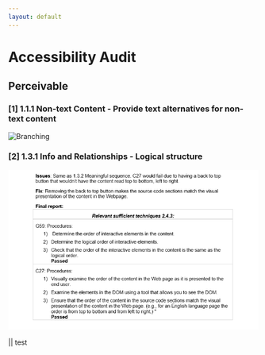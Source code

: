 ```yaml
---
layout: default
---
```

# Accessibility Audit

## Perceivable

### [1] 1.1.1 Non-text Content - Provide text alternatives for non-text content

![Branching](https://guides.github.com/activities/hello-world/branching.png)
<br>

### [2] 1.3.1 Info and Relationships - Logical structure

![Branching](https://github.com/hluce1/Front-end-Website-Project/blob/master/audit/a_images/9.png)

|| test
